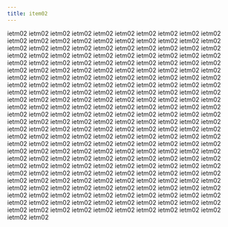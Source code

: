 ```yaml
---
title: item02
---
```


ietm02 ietm02 ietm02 ietm02 ietm02 ietm02 ietm02 ietm02 ietm02 ietm02 ietm02 ietm02 ietm02 ietm02 ietm02 ietm02 ietm02 ietm02 ietm02 ietm02 ietm02 ietm02 ietm02 ietm02 ietm02 ietm02 ietm02 ietm02 ietm02 ietm02 ietm02 ietm02 ietm02 ietm02 ietm02 ietm02 ietm02 ietm02 ietm02 ietm02 ietm02 ietm02 ietm02 ietm02 ietm02 ietm02 ietm02 ietm02 ietm02 ietm02 ietm02 ietm02 ietm02 ietm02 ietm02 ietm02 ietm02 ietm02 ietm02 ietm02 ietm02 ietm02 ietm02 ietm02 ietm02 ietm02 ietm02 ietm02 ietm02 ietm02 ietm02 ietm02 ietm02 ietm02 ietm02 ietm02 ietm02 ietm02 ietm02 ietm02 ietm02 ietm02 ietm02 ietm02 ietm02 ietm02 ietm02 ietm02 ietm02 ietm02 ietm02 ietm02 ietm02 ietm02 ietm02 ietm02 ietm02 ietm02 ietm02 ietm02 ietm02 ietm02 ietm02 ietm02 ietm02 ietm02 ietm02 ietm02 ietm02 ietm02 ietm02 ietm02 ietm02 ietm02 ietm02 ietm02 ietm02 ietm02 ietm02 ietm02 ietm02 ietm02 ietm02 ietm02 ietm02 ietm02 ietm02 ietm02 ietm02 ietm02 ietm02 ietm02 ietm02 ietm02 ietm02 ietm02 ietm02 ietm02 ietm02 ietm02 ietm02 ietm02 ietm02 ietm02 ietm02 ietm02 ietm02 ietm02 ietm02 ietm02 ietm02 ietm02 ietm02 ietm02 ietm02 ietm02 ietm02 ietm02 ietm02 ietm02 ietm02 ietm02 ietm02 ietm02 ietm02 ietm02 ietm02 ietm02 ietm02 ietm02 ietm02 ietm02 ietm02 ietm02 ietm02 ietm02 ietm02 ietm02 ietm02 ietm02 ietm02 ietm02 ietm02 ietm02 ietm02 ietm02 ietm02 ietm02 ietm02 ietm02 ietm02 ietm02 ietm02 ietm02 ietm02 ietm02 ietm02 ietm02 ietm02 ietm02 ietm02 ietm02 ietm02 ietm02 ietm02 ietm02 ietm02 ietm02 ietm02 ietm02 ietm02 ietm02 ietm02 ietm02 ietm02 ietm02 ietm02 ietm02 ietm02 ietm02 ietm02 ietm02 ietm02 ietm02 ietm02 ietm02 ietm02 ietm02 ietm02 ietm02 ietm02 ietm02 ietm02 ietm02 ietm02 ietm02 ietm02 ietm02 ietm02 ietm02 ietm02 ietm02 ietm02 ietm02 ietm02 ietm02 ietm02 ietm02 ietm02 ietm02 ietm02 ietm02 
